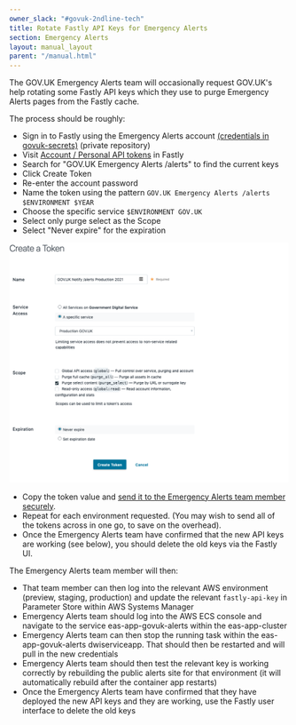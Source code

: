```yaml
---
owner_slack: "#govuk-2ndline-tech"
title: Rotate Fastly API Keys for Emergency Alerts
section: Emergency Alerts
layout: manual_layout
parent: "/manual.html"
---
```


The GOV.UK Emergency Alerts team will occasionally request GOV.UK's help rotating some Fastly API keys which they use to purge Emergency Alerts
pages from the Fastly cache.

The process should be roughly:

* Sign in to Fastly using the Emergency Alerts account [(credentials in govuk-secrets)](https://github.com/alphagov/govuk-secrets/blob/master/pass/2ndline/fastly/notify_emergency_alerts_account.gpg) (private repository)
* Visit [Account / Personal API tokens](https://manage.fastly.com/account/personal/tokens) in Fastly
* Search for "GOV.UK Emergency Alerts /alerts" to find the current keys
* Click Create Token
* Re-enter the account password
* Name the token using the pattern `GOV.UK Emergency Alerts /alerts $ENVIRONMENT $YEAR`
* Choose the specific service `$ENVIRONMENT GOV.UK`
* Select only purge select as the Scope
* Select "Never expire" for the expiration

![Screenshot of the Fastly user interface for configuring an API key](/manual/images/fastly-api-key-emergency-alerts.png)

* Copy the token value and [send it to the Emergency Alerts team member securely](https://docs.publishing.service.gov.uk/manual/send-secret-using-gcp.html).
* Repeat for each environment requested. (You may wish to send all of the tokens across in one go, to save on the overhead).
* Once the Emergency Alerts team have confirmed that the new API keys are working (see below), you should delete the old keys via the Fastly UI.

The Emergency Alerts team member will then:

* That team member can then log into the relevant AWS environment (preview, staging, production) and update the relevant `fastly-api-key` in Parameter Store within AWS Systems Manager
* Emergency Alerts team should log into the AWS ECS console and navigate to the service eas-app-govuk-alerts within the eas-app-cluster
* Emergency Alerts team can then stop the running task within the eas-app-govuk-alerts dwiserviceapp.  That should then be restarted and will pull in the new credentials
* Emergency Alerts team should then test the relevant key is working correctly by rebuilding the public alerts site for that environment (it will automatically rebuild after the container app restarts)
* Once the Emergency Alerts team have confirmed that they have deployed the new API keys and they are working, use the Fastly user interface to delete the old keys
